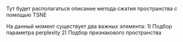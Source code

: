 Тут будет располагаться описание метода сжатия пространства с помощью TSNE

На данный момент существует два важных элемента:
	1) Подбор параметра perplexity
	2) Подбор признакового пространства